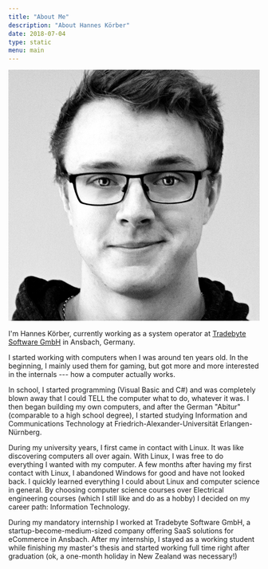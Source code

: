 ```yaml
---
title: "About Me"
description: "About Hannes Körber"
date: 2018-07-04
type: static
menu: main
---
```


<div class="image-cropper"><img class="image-center" src="/assets/images/me.jpg"></div>

I'm Hannes Körber, currently working as a system operator at [Tradebyte Software GmbH](https://www.tradebyte.com/) in Ansbach, Germany.

I started working with computers when I was around ten years old. In the beginning, I mainly used them for gaming, but got more and more interested in the internals --- how a computer actually works.

In school, I started programming (Visual Basic and C#) and was completely blown away that I could TELL the computer what to do, whatever it was. I then began building my own computers, and after the German "Abitur" (comparable to a high school degree), I started studying Information and Communications Technology at Friedrich-Alexander-Universität Erlangen-Nürnberg.

During my university years, I first came in contact with Linux. It was like discovering computers all over again. With Linux, I was free to do everything I wanted with my computer. A few months after having my first contact with Linux, I abandoned Windows for good and have not looked back. I quickly learned everything I could about Linux and computer science in general. By choosing computer science courses over Electrical engineering courses (which I still like and do as a hobby) I decided on my career path: Information Technology.

During my mandatory internship I worked at Tradebyte Software GmbH, a startup-become-medium-sized company offering SaaS solutions for eCommerce in Ansbach. After my internship, I stayed as a working student while finishing my master's thesis and started working full time right after graduation (ok, a one-month holiday in New Zealand was necessary!)


